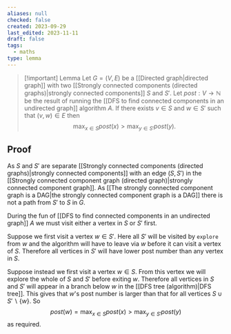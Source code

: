 ```yaml
---
aliases: null
checked: false
created: 2023-09-29
last_edited: 2023-11-11
draft: false
tags:
  - maths
type: lemma
---
```

>[!important] Lemma
>Let $G = (V,E)$ be a [[Directed graph|directed graph]] with two [[Strongly connected components (directed graphs)|strongly connected components]] $S$ and $S'$. Let $post: V \rightarrow \mathbb{N}$ be the result of running the [[DFS to find connected components in an undirected graph]] algorithm $A$. If there exists $v \in S$ and $w \in S'$ such that $(v,w) \in E$ then
>$$\max_{x \in S} post(x) > \max_{y \in S'} post(y).$$

## Proof

As $S$ and $S'$ are separate [[Strongly connected components (directed graphs)|strongly connected components]] with an edge $(S, S')$ in the [[Strongly connected component graph (directed graph)|strongly connected component graph]]. As [[The strongly connected component graph is a DAG|the strongly connected component graph is a DAG]] there is not a path from $S'$ to $S$ in $G$.

During the fun of [[DFS to find connected components in an undirected graph]] $A$ we must visit either a vertex in $S$ or $S'$ first.

Suppose we first visit a vertex $w \in S'$. Here all $S'$ will be visited by `explore` from $w$ and the algorithm will have to leave via $w$ before it can visit a vertex of $S$. Therefore all vertices in $S'$ will have lower post number than any vertex in $S$.

Suppose instead we first visit a vertex $w \in S$. From this vertex we will explore the whole of $S$ and $S'$ before exiting $w$. Therefore all vertices in $S$ and $S'$ will appear in a branch below $w$ in the [[DFS tree (algorithm)|DFS tree]]. This gives that $w$'s post number is larger than that for all vertices $S \cup S' \backslash \{w\}$. So
$$post(w) = \max_{x \in S} post(x) > \max_{y \in S'} post(y)$$
as required.
